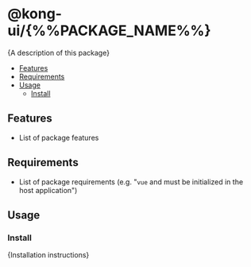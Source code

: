 # @kong-ui/{%%PACKAGE_NAME%%}

{A description of this package}

- [Features](#features)
- [Requirements](#requirements)
- [Usage](#usage)
  - [Install](#install)

## Features

- List of package features

## Requirements

- List of package requirements (e.g. "`vue` and must be initialized in the host application")

## Usage

### Install

{Installation instructions}


